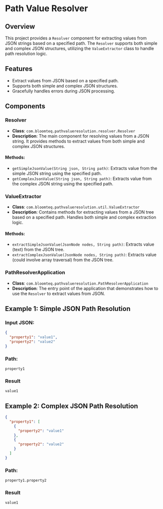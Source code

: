 # Path Value Resolver

## Overview
This project provides a `Resolver` component for extracting values from JSON strings based on a specified path. The `Resolver` supports both simple and complex JSON structures, utilizing the `ValueExtractor` class to handle path resolution logic.

## Features
- Extract values from JSON based on a specified path.
- Supports both simple and complex JSON structures.
- Gracefully handles errors during JSON processing.

## Components
### Resolver
- **Class**: `com.bloomteq.pathvalueresolution.resolver.Resolver`
- **Description**: The main component for resolving values from a JSON string. It provides methods to extract values from both simple and complex JSON structures.

#### Methods:
- `getSimpleJsonValue(String json, String path)`: Extracts value from the simple JSON string using the specified path.
- `getComplexJsonValue(String json, String path)`: Extracts value from the complex JSON string using the specified path.

### ValueExtractor
- **Class**: `com.bloomteq.pathvalueresolution.util.ValueExtractor`
- **Description**: Contains methods for extracting values from a JSON tree based on a specified path. Handles both simple and complex extraction logic.

#### Methods:
- `extractSimpleJsonValue(JsonNode nodes, String path)`: Extracts value (text) from the JSON tree.
- `extractComplexJsonValue(JsonNode nodes, String path)`: Extracts value (could involve array traversal) from the JSON tree.

### PathResolverApplication
- **Class**: `com.bloomteq.pathvalueresolution.PathResolverApplication`
- **Description**: The entry point of the application that demonstrates how to use the `Resolver` to extract values from JSON.

## Example 1: Simple JSON Path Resolution

### Input JSON:
```json
{
  "property1": "value1",
  "property2": "value2"
}
```
### Path:
```angular2html
property1
```
### Result
```angular2html
value1
```
## Example 2: Complex JSON Path Resolution
```json
{
  "property1": [
    {
      "property2": "value1"
    },
    {
      "property2": "value2"
    }
  ]
}
```
### Path:
```angular2html
property1.property2
```

### Result
```angular2html
value1
``` 